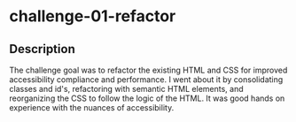# challenge-01-refactor

## Description

The challenge goal was to refactor the existing HTML and CSS for improved accessibility compliance and performance.  I went about it by consolidating classes and id's, refactoring with semantic HTML elements, and reorganizing the CSS to follow the logic of the HTML.  It was good hands on experience with the nuances of accessibility.

